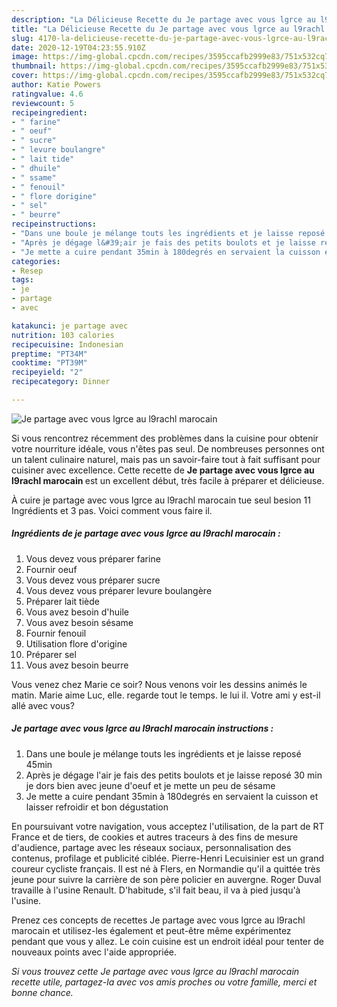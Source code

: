 ```yaml
---
description: "La Délicieuse Recette du Je partage avec vous lgrce au l9rachl marocain"
title: "La Délicieuse Recette du Je partage avec vous lgrce au l9rachl marocain"
slug: 4170-la-delicieuse-recette-du-je-partage-avec-vous-lgrce-au-l9rachl-marocain
date: 2020-12-19T04:23:55.910Z
image: https://img-global.cpcdn.com/recipes/3595ccafb2999e83/751x532cq70/je-partage-avec-vous-lgrce-au-l9rachl-marocain-photo-principale-de-la-recette.jpg
thumbnail: https://img-global.cpcdn.com/recipes/3595ccafb2999e83/751x532cq70/je-partage-avec-vous-lgrce-au-l9rachl-marocain-photo-principale-de-la-recette.jpg
cover: https://img-global.cpcdn.com/recipes/3595ccafb2999e83/751x532cq70/je-partage-avec-vous-lgrce-au-l9rachl-marocain-photo-principale-de-la-recette.jpg
author: Katie Powers
ratingvalue: 4.6
reviewcount: 5
recipeingredient:
- " farine"
- " oeuf"
- " sucre"
- " levure boulangre"
- " lait tide"
- " dhuile"
- " ssame"
- " fenouil"
- " flore dorigine"
- " sel"
- " beurre"
recipeinstructions:
- "Dans une boule je mélange touts les ingrédients et je laisse reposé 45min"
- "Après je dégage l&#39;air je fais des petits boulots et je laisse reposé 30 min je dors bien avec jeune d&#39;oeuf et je mette un peu de sésame"
- "Je mette a cuire pendant 35min à 180degrés en servaient la cuisson et laisser refroidir et bon dégustation"
categories:
- Resep
tags:
- je
- partage
- avec

katakunci: je partage avec 
nutrition: 103 calories
recipecuisine: Indonesian
preptime: "PT34M"
cooktime: "PT39M"
recipeyield: "2"
recipecategory: Dinner

---
```



![Je partage avec vous lgrce au l9rachl marocain](https://img-global.cpcdn.com/recipes/3595ccafb2999e83/751x532cq70/je-partage-avec-vous-lgrce-au-l9rachl-marocain-photo-principale-de-la-recette.jpg)

Si vous rencontrez récemment des problèmes dans la cuisine pour obtenir votre nourriture idéale, vous n'êtes pas seul. De nombreuses personnes ont un talent culinaire naturel, mais pas un savoir-faire tout à fait suffisant pour cuisiner avec excellence. Cette recette de <strong> Je partage avec vous lgrce au l9rachl marocain </strong> est un excellent début, très facile à préparer et délicieuse.

<!--inarticleads1-->

À cuire je partage avec vous lgrce au l9rachl marocain tue seul besion 11 Ingrédients et 3 pas. Voici comment vous faire il.

##### Ingrédients de je partage avec vous lgrce au l9rachl marocain :

1. Vous devez vous préparer  farine
1. Fournir  oeuf
1. Vous devez vous préparer  sucre
1. Vous devez vous préparer  levure boulangère
1. Préparer  lait tiède
1. Vous avez besoin  d&#39;huile
1. Vous avez besoin  sésame
1. Fournir  fenouil
1. Utilisation  flore d&#39;origine
1. Préparer  sel
1. Vous avez besoin  beurre


Vous venez chez Marie ce soir? Nous venons voir les dessins animés le matin. Marie aime Luc, elle. regarde tout le temps. le lui il. Votre ami y est-il allé avec vous? 

<!--inarticleads2-->

##### Je partage avec vous lgrce au l9rachl marocain instructions :

1. Dans une boule je mélange touts les ingrédients et je laisse reposé 45min
1. Après je dégage l&#39;air je fais des petits boulots et je laisse reposé 30 min je dors bien avec jeune d&#39;oeuf et je mette un peu de sésame
1. Je mette a cuire pendant 35min à 180degrés en servaient la cuisson et laisser refroidir et bon dégustation


En poursuivant votre navigation, vous acceptez l&#39;utilisation, de la part de RT France et de tiers, de cookies et autres traceurs à des fins de mesure d&#39;audience, partage avec les réseaux sociaux, personnalisation des contenus, profilage et publicité ciblée. Pierre-Henri Lecuisinier est un grand coureur cycliste français. Il est né à Flers, en Normandie qu&#39;il a quittée très jeune pour suivre la carrière de son père policier en auvergne. Roger Duval travaille à l&#39;usine Renault. D&#39;habitude, s&#39;il fait beau, il va à pied jusqu&#39;à l&#39;usine. 

<!--inarticleads1-->

<p>
Prenez ces concepts de recettes Je partage avec vous lgrce au l9rachl marocain et utilisez-les également et peut-être même expérimentez pendant que vous y allez. Le coin cuisine est un endroit idéal pour tenter de nouveaux points avec l'aide appropriée.
</p>

<p>
<i>Si vous trouvez cette Je partage avec vous lgrce au l9rachl marocain recette utile, partagez-la avec vos amis proches ou votre famille, merci et bonne chance.</i>
</p>
